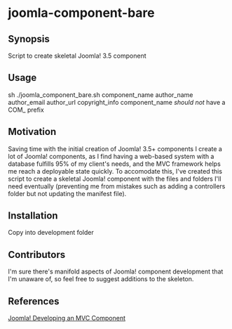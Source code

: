 # joomla-component-bare
## Synopsis
Script to create skeletal Joomla! 3.5 component
## Usage
sh ./joomla\_component\_bare.sh component\_name author\_name author\_email author\_url copyright\_info
component\_name _should not_ have a COM\_ prefix 
## Motivation
Saving time with the initial creation of Joomla! 3.5+ components
I create a lot of Joomla! components, as I find having a web-based system with a database fulfills 95% of my client's needs, and the MVC framework helps me reach a deployable state quickly. To accomodate this, I've created this script to create a skeletal Joomla! component with the files and folders I'll need eventually (preventing me from mistakes such as adding a controllers folder but not updating the manifest file).
## Installation
Copy into development folder
## Contributors
I'm sure there's manifold aspects of Joomla! component development that I'm unaware of, so feel free to suggest additions to the skeleton.
## References
[Joomla! Developing an MVC Component](https://docs.joomla.org/J3.x:Developing_an_MVC_Component)
